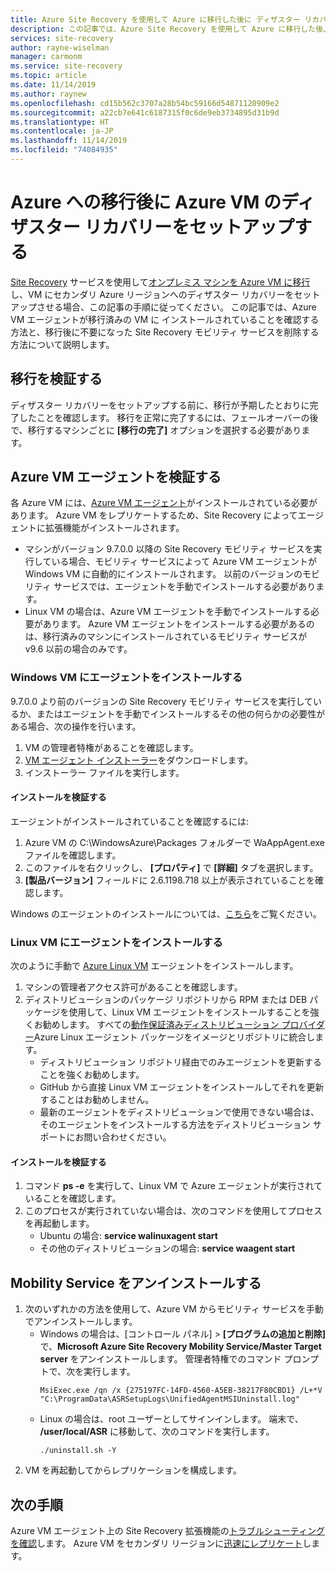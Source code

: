 ```yaml
---
title: Azure Site Recovery を使用して Azure に移行した後に ディザスター リカバリーをセットアップする
description: この記事では、Azure Site Recovery を使用して Azure に移行した後、Azure リージョン間でのディザスター リカバリーをセットアップできるようにマシンを準備する方法について説明します。
services: site-recovery
author: rayne-wiselman
manager: carmonm
ms.service: site-recovery
ms.topic: article
ms.date: 11/14/2019
ms.author: raynew
ms.openlocfilehash: cd15b562c3707a28b54bc59166d54871120909e2
ms.sourcegitcommit: a22cb7e641c6187315f0c6de9eb3734895d31b9d
ms.translationtype: HT
ms.contentlocale: ja-JP
ms.lasthandoff: 11/14/2019
ms.locfileid: "74084935"
---
```

# <a name="set-up-disaster-recovery-for-azure-vms-after-migration-to-azure"></a>Azure への移行後に Azure VM のディザスター リカバリーをセットアップする 


[Site Recovery](site-recovery-overview.md) サービスを使用して[オンプレミス マシンを Azure VM に移行](tutorial-migrate-on-premises-to-azure.md)し、VM にセカンダリ Azure リージョンへのディザスター リカバリーをセットアップさせる場合、この記事の手順に従ってください。 この記事では、Azure VM エージェントが移行済みの VM に インストールされていることを確認する方法と、移行後に不要になった Site Recovery モビリティ サービスを削除する方法について説明します。



## <a name="verify-migration"></a>移行を検証する

ディザスター リカバリーをセットアップする前に、移行が予期したとおりに完了したことを確認します。 移行を正常に完了するには、フェールオーバーの後で、移行するマシンごとに **[移行の完了]** オプションを選択する必要があります。 

## <a name="verify-the-azure-vm-agent"></a>Azure VM エージェントを検証する

各 Azure VM には、[Azure VM エージェント](../virtual-machines/extensions/agent-windows.md)がインストールされている必要があります。 Azure VM をレプリケートするため、Site Recovery によってエージェントに拡張機能がインストールされます。

- マシンがバージョン 9.7.0.0 以降の Site Recovery モビリティ サービスを実行している場合、モビリティ サービスによって Azure VM エージェントが Windows VM に自動的にインストールされます。 以前のバージョンのモビリティ サービスでは、エージェントを手動でインストールする必要があります。
- Linux VM の場合は、Azure VM エージェントを手動でインストールする必要があります。 Azure VM エージェントをインストールする必要があるのは、移行済みのマシンにインストールされているモビリティ サービスが v9.6 以前の場合のみです。


### <a name="install-the-agent-on-windows-vms"></a>Windows VM にエージェントをインストールする

9\.7.0.0 より前のバージョンの Site Recovery モビリティ サービスを実行しているか、またはエージェントを手動でインストールするその他の何らかの必要性がある場合、次の操作を行います。  

1. VM の管理者特権があることを確認します。
2. [VM エージェント インストーラー](https://go.microsoft.com/fwlink/?LinkID=394789&clcid=0x409)をダウンロードします。
3. インストーラー ファイルを実行します。

#### <a name="validate-the-installation"></a>インストールを検証する
エージェントがインストールされていることを確認するには:

1. Azure VM の C:\WindowsAzure\Packages フォルダーで WaAppAgent.exe ファイルを確認します。
2. このファイルを右クリックし、 **[プロパティ]** で **[詳細]** タブを選択します。
3. **[製品バージョン]** フィールドに 2.6.1198.718 以上が表示されていることを確認します。

Windows のエージェントのインストールについては、[こちら](https://docs.microsoft.com/azure/virtual-machines/extensions/agent-windows)をご覧ください。

### <a name="install-the-agent-on-linux-vms"></a>Linux VM にエージェントをインストールする

次のように手動で [Azure Linux VM](../virtual-machines/extensions/agent-linux.md) エージェントをインストールします。

1. マシンの管理者アクセス許可があることを確認します。
2. ディストリビューションのパッケージ リポジトリから RPM または DEB パッケージを使用して、Linux VM エージェントをインストールすることを強くお勧めします。 すべての[動作保証済みディストリビューション プロバイダー](https://docs.microsoft.com/azure/virtual-machines/linux/endorsed-distros)Azure Linux エージェント パッケージをイメージとリポジトリに統合します。
    - ディストリビューション リポジトリ経由でのみエージェントを更新することを強くお勧めします。
    - GitHub から直接 Linux VM エージェントをインストールしてそれを更新することはお勧めしません。
    -  最新のエージェントをディストリビューションで使用できない場合は、そのエージェントをインストールする方法をディストリビューション サポートにお問い合わせください。 

#### <a name="validate-the-installation"></a>インストールを検証する 

1. コマンド **ps -e** を実行して、Linux VM で Azure エージェントが実行されていることを確認します。
2. このプロセスが実行されていない場合は、次のコマンドを使用してプロセスを再起動します。
    - Ubuntu の場合: **service walinuxagent start**
    - その他のディストリビューションの場合: **service waagent start**


## <a name="uninstall-the-mobility-service"></a>Mobility Service をアンインストールする

1. 次のいずれかの方法を使用して、Azure VM からモビリティ サービスを手動でアンインストールします。 
    - Windows の場合は、[コントロール パネル] > **[プログラムの追加と削除]** で、**Microsoft Azure Site Recovery Mobility Service/Master Target server** をアンインストールします。 管理者特権でのコマンド プロンプトで、次を実行します。
        ```
        MsiExec.exe /qn /x {275197FC-14FD-4560-A5EB-38217F80CBD1} /L+*V "C:\ProgramData\ASRSetupLogs\UnifiedAgentMSIUninstall.log"
        ```
    - Linux の場合は、root ユーザーとしてサインインします。 端末で、 **/user/local/ASR** に移動して、次のコマンドを実行します。
        ```
        ./uninstall.sh -Y
        ```
2. VM を再起動してからレプリケーションを構成します。

## <a name="next-steps"></a>次の手順

Azure VM エージェント上の Site Recovery 拡張機能の[トラブルシューティングを確認](site-recovery-extension-troubleshoot.md)します。
Azure VM をセカンダリ リージョンに[迅速にレプリケート](azure-to-azure-quickstart.md)します。
